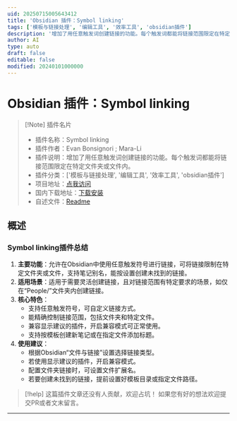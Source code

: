```yaml
---
uid: 20250715005643412
title: 'Obsidian 插件：Symbol linking'
tags: ['模板与链接处理', '编辑工具', '效率工具', 'obsidian插件']
description: '增加了用任意触发词创建链接的功能。每个触发词都能将链接范围限定在特定文件夹或文件内。'
author: AI
type: auto
draft: false
editable: false
modified: 20240101000000
---
```


# Obsidian 插件：Symbol linking

> [!Note] 插件名片
> - 插件名称：Symbol linking
> - 插件作者：Evan Bonsignori ; Mara-Li
> - 插件说明：增加了用任意触发词创建链接的功能。每个触发词都能将链接范围限定在特定文件夹或文件内。
> - 插件分类：['模板与链接处理', '编辑工具', '效率工具', 'obsidian插件']
> - 项目地址：[点我访问](https://github.com/Mara-Li/obsidian-symbol-linking)
> - 国内下载地址：[下载安装](https://pkmer.cn/products/plugin/pluginMarket/?symbol-linking)
> - 自述文件：[Readme](https://ghproxy.net/https://raw.githubusercontent.com/Mara-Li/obsidian-symbol-linking/master/README.md)



## 概述

### Symbol linking插件总结
1. **主要功能**：允许在Obsidian中使用任意触发符号进行链接，可将链接限制在特定文件夹或文件，支持笔记别名，能按设置创建未找到的链接。
2. **适用场景**：适用于需要灵活创建链接，且对链接范围有特定要求的场景，如仅在“People/”文件夹内创建链接。
3. **核心特色**：
    - 支持任意触发符号，可自定义链接方式。
    - 能精确控制链接范围，包括文件夹和特定文件。
    - 兼容显示建议的插件，开启兼容模式可正常使用。
    - 支持按模板创建新笔记或在指定文件添加标题。
4. **使用建议**：
    - 根据Obsidian“文件与链接”设置选择链接类型。
    - 若使用显示建议的插件，开启兼容模式。
    - 配置文件夹链接时，可设置文件扩展名。
    - 若要创建未找到的链接，提前设置好模板目录或指定文件路径。


> [!help] 
> 这篇插件文章还没有人贡献，欢迎占坑！
> 如果您有好的想法欢迎提交PR或者文末留言。
> 

---


